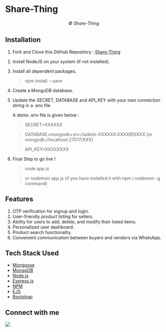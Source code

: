 # Share-Thing

<div align="center">
  <h6 align="center"> © Share-Thing</h6>
</div>

## Installation

1.  Fork and Clone this GitHub Repository : [Share-Thing](https://github.com/ajaysabal/Share-thing)
2.  Install NodeJS on your system (if not installed).
3.  Install all dependent packages.

    > npm install --save

4.  Create a MongoDB database.
5.  Update the SECRET, DATABASE and API_KEY with your own connection string in a .env file 

    A demo .env file is given below :

    > SECRET=XXXXXX


    > DATABASE=mongodb+srv://admin-XXXXXX:XXXX@XXXX 
    > (or mongodb://localhost:27017/XXX)


    > API_KEY=XXXXXXXX

6.  Final Step to go live !

    > node app.js 

    > or nodemon app.js (if you have installed it with npm i nodemon -g command)

## Features

1.  OTP verification for signup and login.
2.  User-friendly product listing for sellers.
3.  Ability for users to add, delete, and modify their listed items.
4.  Personalized user dashboard.
5.  Product search functionality.
6.  Convenient communication between buyers and vendors via WhatsApp.



## Tech Stack Used

- [Mongoose](https://mongoosejs.com/)
- [MongoDB](https://www.mongodb.com/)
- [Node.js](https://nodejs.org/)
- [Express.js](https://expressjs.com/)
- [NPM](https://www.npmjs.com/)
- [EJS](https://ejs.co/)
- [Bootstrap](https://getbootstrap.com)

## Connect with me
<a target="_blank" href="http://www.linkedin.com/in/ajaysabal201"><img src="https://img.shields.io/badge/-LinkedIn-0077B5?style=for-the-badge&logo=Linkedin&logoColor=white"></img></a>
